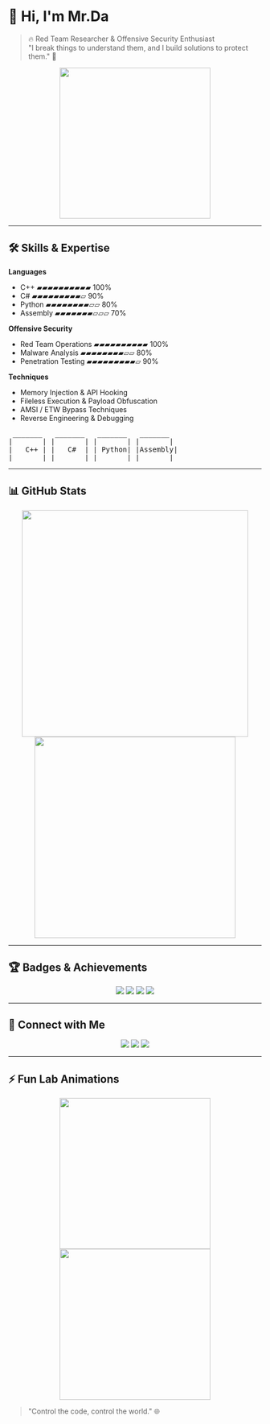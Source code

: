 # 👋 Hi, I'm Mr.Da

> 🔥 Red Team Researcher & Offensive Security Enthusiast  
> "I break things to understand them, and I build solutions to protect them." 🔐

<p align="center">
  <img src="https://media.giphy.com/media/3oEjI6SIIHBdRxXI40/giphy.gif" width="300"/>
</p>

---

## 🛠 Skills & Expertise

**Languages**
- C++ ▰▰▰▰▰▰▰▰▰▰ 100%
- C# ▰▰▰▰▰▰▰▰▰▱ 90%
- Python ▰▰▰▰▰▰▰▰▱▱ 80%
- Assembly ▰▰▰▰▰▰▰▱▱▱ 70%

**Offensive Security**
- Red Team Operations ▰▰▰▰▰▰▰▰▰▰ 100%
- Malware Analysis ▰▰▰▰▰▰▰▰▱▱ 80%
- Penetration Testing ▰▰▰▰▰▰▰▰▰▱ 90%

**Techniques**
- Memory Injection & API Hooking  
- Fileless Execution & Payload Obfuscation  
- AMSI / ETW Bypass Techniques  
- Reverse Engineering & Debugging  

<p align="center">
<pre>
 _______   _______   _______   _______ 
|       | |       | |       | |       |
|   C++ | |   C#  | | Python| |Assembly|
|_______| |_______| |_______| |_______|
</pre>
</p>

---

## 📊 GitHub Stats

<p align="center">
  <img src="https://github-readme-stats.vercel.app/api?username="kk159963"&show_icons=true&theme=radical&count_private=true" width="450"/>
  <img src="https://github-readme-stats.vercel.app/api/top-langs/?username="kk159963"&layout=compact&theme=radical" width="400"/>
</p>

---

## 🏆 Badges & Achievements

<p align="center">
  <img src="https://img.shields.io/badge/C++-Expert-blue?style=for-the-badge&logo=c%2B%2B"/>
  <img src="https://img.shields.io/badge/C%23-Expert-blueviolet?style=for-the-badge&logo=c-sharp"/>
  <img src="https://img.shields.io/badge/Python-Advanced-yellow?style=for-the-badge&logo=python"/>
  <img src="https://img.shields.io/badge/RedTeam-Research-red?style=for-the-badge"/>
</p>

---

## 🔗 Connect with Me

<p align="center">
  <a href="https://github.com/kk159963"><img src="https://img.shields.io/badge/GitHub-kk159963-black?style=for-the-badge&logo=github"/></a>
  <a href="#"><img src="https://img.shields.io/badge/LinkedIn-Profile-blue?style=for-the-badge&logo=linkedin"/></a>
  <a href="#"><img src="https://img.shields.io/badge/Twitter-@YourHandle-1DA1F2?style=for-the-badge&logo=twitter"/></a>
</p>

---

## ⚡ Fun Lab Animations

<p align="center">
  <img src="https://media.giphy.com/media/l0MYt5jPR6QX5pnqM/giphy.gif" width="300"/>
  <img src="https://media.giphy.com/media/xT0GqF7V7DgHfTe9y0/giphy.gif" width="300"/>
</p>

> "Control the code, control the world." 🌐
